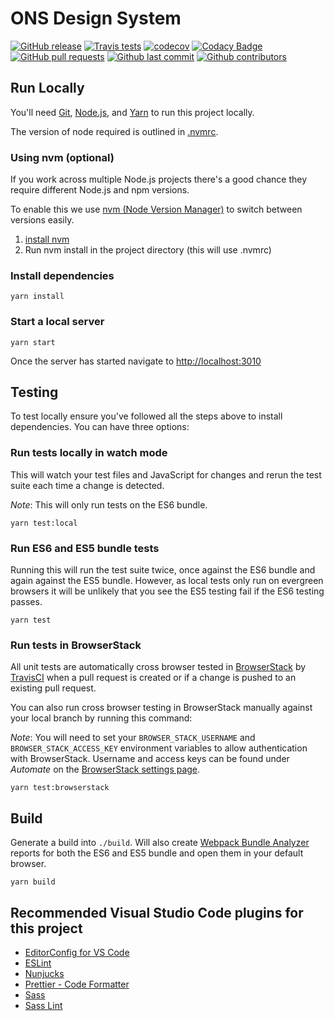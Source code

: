 # ONS Design System
[![GitHub release](https://img.shields.io/github/release/ONSdigital/pattern-library-v2.svg)](https://github.com/ONSdigital/pattern-library-v2/releases)
[![Travis tests](https://img.shields.io/travis/ONSdigital/pattern-library-v2.svg)](https://travis-ci.org/ONSdigital/pattern-library-v2)
[![codecov](https://codecov.io/gh/ONSdigital/pattern-library-v2/branch/master/graph/badge.svg)](https://codecov.io/gh/ONSdigital/pattern-library-v2)
[![Codacy Badge](https://api.codacy.com/project/badge/Grade/2342bc8edef44c17beab2b5fe244d7f1)](https://www.codacy.com/app/bameyrick/pattern-library-v2)
[![GitHub pull requests](https://img.shields.io/github/issues-pr-raw/ONSdigital/pattern-library-v2.svg)](https://github.com/ONSdigital/pattern-library-v2/pulls)
[![Github last commit](https://img.shields.io/github/last-commit/ONSdigital/pattern-library-v2.svg)](https://github.com/ONSdigital/pattern-library-v2/commits)
[![Github contributors](https://img.shields.io/github/contributors/ONSdigital/pattern-library-v2.svg)](https://github.com/ONSdigital/pattern-library-v2/graphs/contributors)

## Run Locally
You'll need [Git](https://help.github.com/articles/set-up-git/), [Node.js](https://nodejs.org/en/), and [Yarn](https://yarnpkg.com/en/docs/getting-started) to run this project locally.

The version of node required is outlined in [.nvmrc](./.nvmrc).

### Using nvm (optional)
If you work across multiple Node.js projects there's a good chance they require different Node.js and npm versions.

To enable this we use [nvm (Node Version Manager)](https://github.com/creationix/nvm) to switch between versions easily.

  1. [install nvm](https://github.com/creationix/nvm#installation)
  2. Run nvm install in the project directory (this will use .nvmrc)

### Install dependencies
```
yarn install
```

### Start a local server
```
yarn start
```

Once the server has started navigate to <http://localhost:3010>

## Testing
To test locally ensure you've followed all the steps above to install dependencies. You can have three options:

### Run tests locally in watch mode
This will watch your test files and JavaScript for changes and rerun the test suite each time a change is detected.

*Note*: This will only run tests on the ES6 bundle.

```
yarn test:local
```

### Run ES6 and ES5 bundle tests 
Running this will run the test suite twice, once against the ES6 bundle and again against the ES5 bundle. However, as local tests only run on evergreen browsers it will be unlikely that you see the ES5 testing fail if the ES6 testing passes.

```
yarn test
```

### Run tests in BrowserStack
All unit tests are automatically cross browser tested in [BrowserStack](https://www.browserstack.com) by [TravisCI](https://travis-ci.org/ONSdigital/pattern-library-v2) when a pull request is created or if a change is pushed to an existing pull request.

You can also run cross browser testing in BrowserStack manually against your local branch by running this command:

*Note*: You will need to set your `BROWSER_STACK_USERNAME` and `BROWSER_STACK_ACCESS_KEY` environment variables to allow authentication with BrowserStack. Username and access keys can be found under *Automate* on the [BrowserStack settings page](https://www.browserstack.com/accounts/settings).
```
yarn test:browserstack
```

## Build
Generate a build into `./build`. Will also create [Webpack Bundle Analyzer](https://github.com/webpack-contrib/webpack-bundle-analyzer) reports for both the ES6 and ES5 bundle and open them in your default browser.

```
yarn build
```

## Recommended Visual Studio Code plugins for this project
  * [EditorConfig for VS Code](https://marketplace.visualstudio.com/items?itemName=EditorConfig.EditorConfig)
  * [ESLint](https://marketplace.visualstudio.com/items?itemName=dbaeumer.vscode-eslint)
  * [Nunjucks](https://marketplace.visualstudio.com/items?itemName=ronnidc.nunjucks)
  * [Prettier - Code Formatter](https://marketplace.visualstudio.com/items?itemName=esbenp.prettier-vscode)
  * [Sass](https://marketplace.visualstudio.com/items?itemName=robinbentley.sass-indented)
  * [Sass Lint](https://marketplace.visualstudio.com/items?itemName=glen-84.sass-lint)
